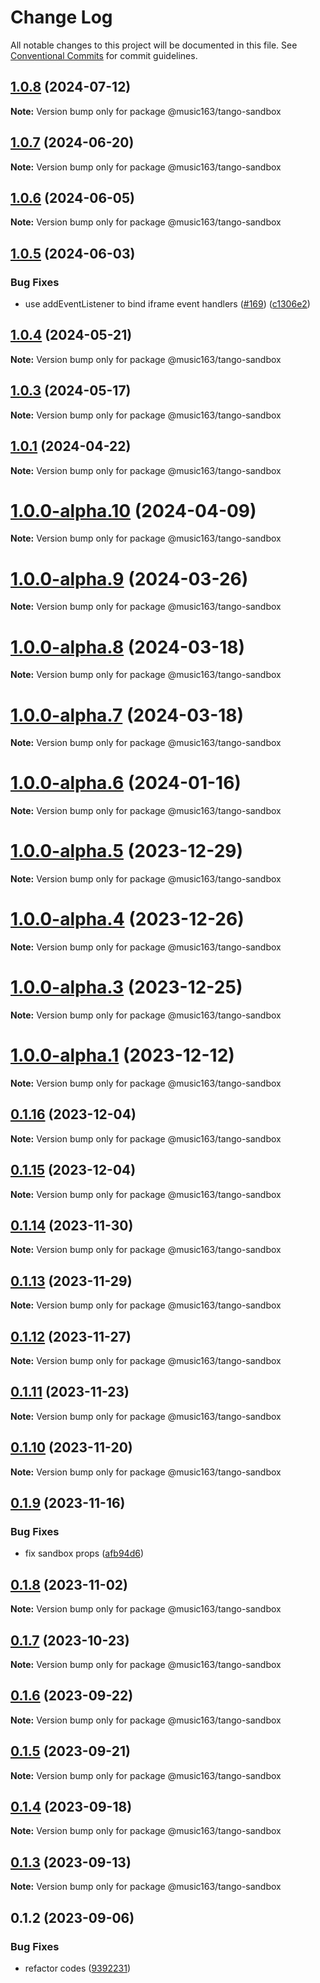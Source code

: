 # Change Log

All notable changes to this project will be documented in this file.
See [Conventional Commits](https://conventionalcommits.org) for commit guidelines.

## [1.0.8](https://github.com/netease/tango/compare/@music163/tango-sandbox@1.0.7...@music163/tango-sandbox@1.0.8) (2024-07-12)

**Note:** Version bump only for package @music163/tango-sandbox

## [1.0.7](https://github.com/netease/tango/compare/@music163/tango-sandbox@1.0.6...@music163/tango-sandbox@1.0.7) (2024-06-20)

**Note:** Version bump only for package @music163/tango-sandbox

## [1.0.6](https://github.com/netease/tango/compare/@music163/tango-sandbox@1.0.5...@music163/tango-sandbox@1.0.6) (2024-06-05)

**Note:** Version bump only for package @music163/tango-sandbox

## [1.0.5](https://github.com/netease/tango/compare/@music163/tango-sandbox@1.0.4...@music163/tango-sandbox@1.0.5) (2024-06-03)

### Bug Fixes

- use addEventListener to bind iframe event handlers ([#169](https://github.com/netease/tango/issues/169)) ([c1306e2](https://github.com/netease/tango/commit/c1306e24e0c747d0f4bd845dc1714488ddd8cdac))

## [1.0.4](https://github.com/netease/tango/compare/@music163/tango-sandbox@1.0.3...@music163/tango-sandbox@1.0.4) (2024-05-21)

**Note:** Version bump only for package @music163/tango-sandbox

## [1.0.3](https://github.com/netease/tango/compare/@music163/tango-sandbox@1.0.2...@music163/tango-sandbox@1.0.3) (2024-05-17)

**Note:** Version bump only for package @music163/tango-sandbox

## [1.0.1](https://github.com/netease/tango/compare/@music163/tango-sandbox@1.0.0...@music163/tango-sandbox@1.0.1) (2024-04-22)

**Note:** Version bump only for package @music163/tango-sandbox

# [1.0.0-alpha.10](https://github.com/netease/tango/compare/@music163/tango-sandbox@1.0.0-alpha.9...@music163/tango-sandbox@1.0.0-alpha.10) (2024-04-09)

**Note:** Version bump only for package @music163/tango-sandbox

# [1.0.0-alpha.9](https://github.com/netease/tango/compare/@music163/tango-sandbox@1.0.0-alpha.8...@music163/tango-sandbox@1.0.0-alpha.9) (2024-03-26)

**Note:** Version bump only for package @music163/tango-sandbox

# [1.0.0-alpha.8](https://github.com/netease/tango/compare/@music163/tango-sandbox@1.0.0-alpha.7...@music163/tango-sandbox@1.0.0-alpha.8) (2024-03-18)

**Note:** Version bump only for package @music163/tango-sandbox

# [1.0.0-alpha.7](https://github.com/netease/tango/compare/@music163/tango-sandbox@1.0.0-alpha.6...@music163/tango-sandbox@1.0.0-alpha.7) (2024-03-18)

**Note:** Version bump only for package @music163/tango-sandbox

# [1.0.0-alpha.6](https://github.com/netease/tango/compare/@music163/tango-sandbox@1.0.0-alpha.5...@music163/tango-sandbox@1.0.0-alpha.6) (2024-01-16)

**Note:** Version bump only for package @music163/tango-sandbox

# [1.0.0-alpha.5](https://github.com/netease/tango/compare/@music163/tango-sandbox@1.0.0-alpha.4...@music163/tango-sandbox@1.0.0-alpha.5) (2023-12-29)

**Note:** Version bump only for package @music163/tango-sandbox

# [1.0.0-alpha.4](https://github.com/netease/tango/compare/@music163/tango-sandbox@1.0.0-alpha.3...@music163/tango-sandbox@1.0.0-alpha.4) (2023-12-26)

**Note:** Version bump only for package @music163/tango-sandbox

# [1.0.0-alpha.3](https://github.com/netease/tango/compare/@music163/tango-sandbox@1.0.0-alpha.2...@music163/tango-sandbox@1.0.0-alpha.3) (2023-12-25)

**Note:** Version bump only for package @music163/tango-sandbox

# [1.0.0-alpha.1](https://github.com/netease/tango/compare/@music163/tango-sandbox@0.1.16...@music163/tango-sandbox@1.0.0-alpha.1) (2023-12-12)

**Note:** Version bump only for package @music163/tango-sandbox

## [0.1.16](https://github.com/netease/tango/compare/@music163/tango-sandbox@0.1.15...@music163/tango-sandbox@0.1.16) (2023-12-04)

**Note:** Version bump only for package @music163/tango-sandbox

## [0.1.15](https://github.com/netease/tango/compare/@music163/tango-sandbox@0.1.14...@music163/tango-sandbox@0.1.15) (2023-12-04)

**Note:** Version bump only for package @music163/tango-sandbox

## [0.1.14](https://github.com/netease/tango/compare/@music163/tango-sandbox@0.1.13...@music163/tango-sandbox@0.1.14) (2023-11-30)

**Note:** Version bump only for package @music163/tango-sandbox

## [0.1.13](https://github.com/netease/tango/compare/@music163/tango-sandbox@0.1.12...@music163/tango-sandbox@0.1.13) (2023-11-29)

**Note:** Version bump only for package @music163/tango-sandbox

## [0.1.12](https://github.com/netease/tango/compare/@music163/tango-sandbox@0.1.11...@music163/tango-sandbox@0.1.12) (2023-11-27)

**Note:** Version bump only for package @music163/tango-sandbox

## [0.1.11](https://github.com/netease/tango/compare/@music163/tango-sandbox@0.1.10...@music163/tango-sandbox@0.1.11) (2023-11-23)

**Note:** Version bump only for package @music163/tango-sandbox

## [0.1.10](https://github.com/netease/tango/compare/@music163/tango-sandbox@0.1.9...@music163/tango-sandbox@0.1.10) (2023-11-20)

**Note:** Version bump only for package @music163/tango-sandbox

## [0.1.9](https://github.com/netease/tango/compare/@music163/tango-sandbox@0.1.8...@music163/tango-sandbox@0.1.9) (2023-11-16)

### Bug Fixes

- fix sandbox props ([afb94d6](https://github.com/netease/tango/commit/afb94d6a304f217df24a5d3d986dec1670cd29a9))

## [0.1.8](https://github.com/netease/tango/compare/@music163/tango-sandbox@0.1.7...@music163/tango-sandbox@0.1.8) (2023-11-02)

**Note:** Version bump only for package @music163/tango-sandbox

## [0.1.7](https://github.com/netease/tango/compare/@music163/tango-sandbox@0.1.6...@music163/tango-sandbox@0.1.7) (2023-10-23)

**Note:** Version bump only for package @music163/tango-sandbox

## [0.1.6](https://github.com/netease/tango/compare/@music163/tango-sandbox@0.1.5...@music163/tango-sandbox@0.1.6) (2023-09-22)

**Note:** Version bump only for package @music163/tango-sandbox

## [0.1.5](https://github.com/netease/tango/compare/@music163/tango-sandbox@0.1.4...@music163/tango-sandbox@0.1.5) (2023-09-21)

**Note:** Version bump only for package @music163/tango-sandbox

## [0.1.4](https://github.com/netease/tango/compare/@music163/tango-sandbox@0.1.3...@music163/tango-sandbox@0.1.4) (2023-09-18)

**Note:** Version bump only for package @music163/tango-sandbox

## [0.1.3](https://github.com/netease/tango/compare/@music163/tango-sandbox@0.1.2...@music163/tango-sandbox@0.1.3) (2023-09-13)

**Note:** Version bump only for package @music163/tango-sandbox

## 0.1.2 (2023-09-06)

### Bug Fixes

- refactor codes ([9392231](https://github.com/netease/tango/commit/9392231414fa1f992e206804549367c5bfee52cb))
